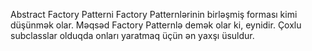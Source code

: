 Abstract Factory Patterni Factory Patternlərinin birləşmiş forması kimi düşünmək olar. 
Məqsəd Factory Patternlə demək olar ki, eynidir. Çoxlu subclasslar olduqda onları yaratmaq üçün ən yaxşı üsuldur.